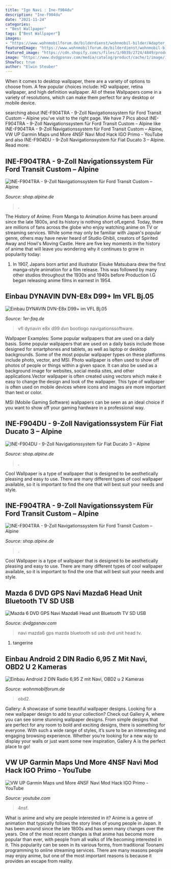 ```yaml
---
title: "Igo Navi : Ine-f904du"
description: "Ine-f904du"
date: "2021-11-24"
categories:
- "Best Wallpaper"
tags: ["Best Wallpaper"]
images:
- "https://www.wohnmobilforum.de/bilderdienst/wohnmobil-bilder/Adapter_3580.jpg"
featuredImage: "https://www.wohnmobilforum.de/bilderdienst/wohnmobil-bilder/Adapter_3580.jpg"
featured_image: "https://cdn.shopify.com/s/files/1/0039/2724/4849/products/INE-F904TRA_Ford-Transit_002_1000x750_q70_1024x1024.jpg?v=1584531958"
image: "https://www.dvdgpsnav.com/media/catalog/product/cache/1/image/1200x/9c268026b38ee44d893e8c110889773a/b/k/bk.jpg"
ShowToc: true
author: "Elwin Steuber"
---
```



When it comes to desktop wallpaper, there are a variety of options to choose from. A few popular choices include: HD wallpaper, retina wallpaper, and high definition wallpaper. All of these Wallpapers come in a variety of resolutions, which can make them perfect for any desktop or mobile device. 

	

		
searching about INE-F904TRA - 9-Zoll Navigationssystem für Ford Transit Custom – Alpine you've visit to the right page. We have 7 Pics about INE-F904TRA - 9-Zoll Navigationssystem für Ford Transit Custom – Alpine like INE-F904TRA - 9-Zoll Navigationssystem für Ford Transit Custom – Alpine, VW UP Garmin Maps und More 4NSF Navi Mod Hack IGO Primo - YouTube and also INE-F904DU - 9-Zoll Navigationssystem für Fiat Ducato 3 – Alpine. Read more:
		
    
## INE-F904TRA - 9-Zoll Navigationssystem Für Ford Transit Custom – Alpine

<img loading=lazy src="https://cdn.shopify.com/s/files/1/0039/2724/4849/products/INE-F904TRA_Ford-Transit_002_1000x750_q70_1024x1024.jpg?v=1584531958" onerror="this.onerror=null;this.src='https://tse2.mm.bing.net/th?id=OIP.8KQEOg8dHaNQRbxRalIVhAHaFj&amp;pid=15.1';" alt="INE-F904TRA - 9-Zoll Navigationssystem für Ford Transit Custom – Alpine">

_Source: shop.alpine.de_

>. 

	

The History of Anime: From Manga to Animation
Anime has been around since the late 1800s, and its history is nothing short ofLegend. Today, there are millions of fans across the globe who enjoy watching anime on TV or streaming services. While some may only be familiar with Japan's popular genre, others may have never heard of Studio Ghibli, creators of Spirited Away and Howl's Moving Castle. Here are five key moments in the history of anime that will leave you wondering why it continues to grow in popularity today:
1) In 1907, Japans born artist and illustrator Eisuke Matsubara drew the first manga-style animation for a film release. This was followed by many other studios throughout the 1930s and 1940s before Production I.G began releasing anime films in earnest in 1954.

    
## Einbau DYNAVIN DVN-E8x D99+ Im VFL Bj.05

<img loading=lazy src="https://www.1er-faq.de/images/dynavin/11.jpg" onerror="this.onerror=null;this.src='https://tse3.mm.bing.net/th?id=OIP.sa9L7ddAR38py1Obz2kNygHaJ4&amp;pid=15.1';" alt="Einbau DYNAVIN DVN-E8x D99+ im VFL Bj.05">

_Source: 1er-faq.de_

>vfl dynavin e8x d99 dvn bootlogo navigationssoftware. 

	

Wallpaper Examples: Some popular wallpapers that are used on a daily basis.
Some popular wallpapers that are used on a daily basis include those designed for smartphones and tablets, as well as laptop or desktop backgrounds. Some of the most popular wallpaper types on these platforms include photo, vector, and MSI. 
Photo wallpaper is often used to show off photos of people or things within a given space. It can also be used as a background image for websites, social media sites, and other applications.Vector wallpaper is often created using vectors which make it easy to change the design and look of the wallpaper. This type of wallpaper is often used on mobile devices where icons and images are more important than text or color. 

MSI (Mobile Gaming Software) wallpapers can be seen as an ideal choice if you want to show off your gaming hardware in a professional way.

    
## INE-F904DU - 9-Zoll Navigationssystem Für Fiat Ducato 3 – Alpine

<img loading=lazy src="http://cdn.shopify.com/s/files/1/0039/2724/4849/products/a2_1024x1024.jpg?v=1586166414" onerror="this.onerror=null;this.src='https://tse1.mm.bing.net/th?id=OIP.wYxDuDO4tF6KMVKweNu9WwHaFj&amp;pid=15.1';" alt="INE-F904DU - 9-Zoll Navigationssystem für Fiat Ducato 3 – Alpine">

_Source: shop.alpine.de_

>. 

	

Cool Wallpaper is a type of wallpaper that is designed to be aesthetically pleasing and easy to use. There are many different types of cool wallpaper available, so it is important to find the one that will best suit your needs and style.

    
## INE-F904TRA - 9-Zoll Navigationssystem Für Ford Transit Custom – Alpine

<img loading=lazy src="http://cdn.shopify.com/s/files/1/0039/2724/4849/products/INE-F904TRA_Ford-Transit_003_front_1000x750_q70_1024x1024.jpg?v=1584531581" onerror="this.onerror=null;this.src='https://tse2.mm.bing.net/th?id=OIP.izau0aiRi62eC_k0sqLiLgHaFj&amp;pid=15.1';" alt="INE-F904TRA - 9-Zoll Navigationssystem für Ford Transit Custom – Alpine">

_Source: shop.alpine.de_

>. 

	

Cool Wallpaper is a type of wallpaper that is designed to be aesthetically pleasing and easy to use. There are many different types of cool wallpaper available, so it is important to find the one that will best suit your needs and style.

    
## Mazda 6 DVD GPS Navi Mazda6 Head Unit Bluetooth TV SD USB

<img loading=lazy src="https://www.dvdgpsnav.com/media/catalog/product/cache/1/image/1200x/9c268026b38ee44d893e8c110889773a/b/k/bk.jpg" onerror="this.onerror=null;this.src='https://tse1.mm.bing.net/th?id=OIP.dn0RPP7B68tOjvV9ET631QHaFM&amp;pid=15.1';" alt="Mazda 6 DVD GPS Navi Mazda6 Head unit Bluetooth TV SD USB">

_Source: dvdgpsnav.com_

>navi mazda6 gps mazda bluetooth sd usb dvd unit head tv. 

	

1. tangerine 

    
## Einbau Android 2 DIN Radio 6,95 Z Mit Navi, OBD2 U 2 Kameras

<img loading=lazy src="https://www.wohnmobilforum.de/bilderdienst/wohnmobil-bilder/Adapter_3580.jpg" onerror="this.onerror=null;this.src='https://tse1.mm.bing.net/th?id=OIP.gSGXg_QjA1BaMvE4_mA8kAHaEK&amp;pid=15.1';" alt="Einbau Android 2 DIN Radio 6,95 Z mit Navi, OBD2 u 2 Kameras">

_Source: wohnmobilforum.de_

>obd2. 

	

Gallery: A showcase of some beautiful wallpaper designs.
Looking for a new wallpaper design to add to your collection? Check out Gallery A, where you can see some stunning wallpaper designs. From simple designs that are perfect for any room to bold and exciting designs, there is something for everyone. With such a wide range of styles, it’s sure to be an interesting and engaging browsing experience. Whether you’re looking for a new way to display your walls or just want some new inspiration, Gallery A is the perfect place to go!





	
	
    
## VW UP Garmin Maps Und More 4NSF Navi Mod Hack IGO Primo - YouTube

<img loading=lazy src="https://i.ytimg.com/vi/MK4DAuvYwMM/maxresdefault.jpg" onerror="this.onerror=null;this.src='https://tse2.mm.bing.net/th?id=OIP.DYGMl6HnxnBUlDOS1kHttAHaEK&amp;pid=15.1';" alt="VW UP Garmin Maps und More 4NSF Navi Mod Hack IGO Primo - YouTube">

_Source: youtube.com_

>4nsf. 

	

What is anime and why are people interested in it?
Anime is a genre of animation that typically follows the story lines of young people in Japan. It has been around since the late 1800s and has seen many changes over the years. One of the most recent changes is that anime has become more popular than ever, with people from all walks of life becoming interested in it. This popularity can be seen in its various forms, from traditional Toonami programming to online streaming services. There are many reasons people may enjoy anime, but one of the most important reasons is because it provides an escape from reality.

